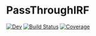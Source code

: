 # PassThroughIRF

[![Dev](https://img.shields.io/badge/docs-dev-blue.svg)](https://gionikola.github.io/PassThroughIRF.jl/dev/)
[![Build Status](https://github.com/gionikola/PassThroughIRF.jl/actions/workflows/CI.yml/badge.svg?branch=main)](https://github.com/gionikola/PassThroughIRF.jl/actions/workflows/CI.yml?query=branch%3Amain)
[![Coverage](https://codecov.io/gh/gionikola/PassThroughIRF.jl/branch/main/graph/badge.svg)](https://codecov.io/gh/gionikola/PassThroughIRF.jl)
